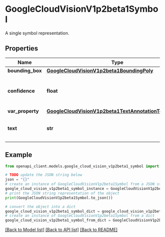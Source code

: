 # GoogleCloudVisionV1p2beta1Symbol

A single symbol representation.

## Properties

Name | Type | Description | Notes
------------ | ------------- | ------------- | -------------
**bounding_box** | [**GoogleCloudVisionV1p2beta1BoundingPoly**](GoogleCloudVisionV1p2beta1BoundingPoly.md) |  | [optional] 
**confidence** | **float** | Confidence of the OCR results for the symbol. Range [0, 1]. | [optional] 
**var_property** | [**GoogleCloudVisionV1p2beta1TextAnnotationTextProperty**](GoogleCloudVisionV1p2beta1TextAnnotationTextProperty.md) |  | [optional] 
**text** | **str** | The actual UTF-8 representation of the symbol. | [optional] 

## Example

```python
from openapi_client.models.google_cloud_vision_v1p2beta1_symbol import GoogleCloudVisionV1p2beta1Symbol

# TODO update the JSON string below
json = "{}"
# create an instance of GoogleCloudVisionV1p2beta1Symbol from a JSON string
google_cloud_vision_v1p2beta1_symbol_instance = GoogleCloudVisionV1p2beta1Symbol.from_json(json)
# print the JSON string representation of the object
print(GoogleCloudVisionV1p2beta1Symbol.to_json())

# convert the object into a dict
google_cloud_vision_v1p2beta1_symbol_dict = google_cloud_vision_v1p2beta1_symbol_instance.to_dict()
# create an instance of GoogleCloudVisionV1p2beta1Symbol from a dict
google_cloud_vision_v1p2beta1_symbol_from_dict = GoogleCloudVisionV1p2beta1Symbol.from_dict(google_cloud_vision_v1p2beta1_symbol_dict)
```
[[Back to Model list]](../README.md#documentation-for-models) [[Back to API list]](../README.md#documentation-for-api-endpoints) [[Back to README]](../README.md)


